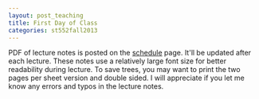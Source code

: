 ```yaml
---
layout: post_teaching
title: First Day of Class
categories: st552fall2013
---
```


PDF of lecture notes is posted on the [schedule](../../../schedule.html) page. It'll be updated after each lecture. These notes use a relatively large font size for better readability during lecture. To save trees, you may want to print the two pages per sheet version and double sided. I will appreciate if you let me know any errors and typos in the lecture notes.

